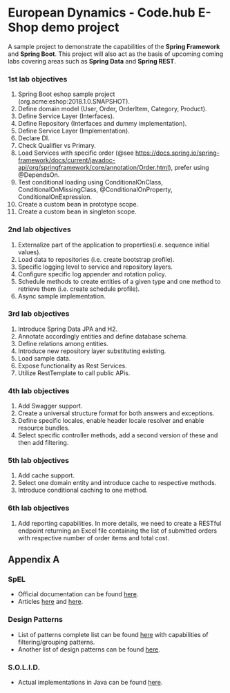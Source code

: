 # European Dynamics - Code.hub E-Shop demo project
A sample project to demonstrate the capabilities of the **Spring Framework** and **Spring Boot**. This project will also act as the basis of upcoming coming labs covering areas such as **Spring Data** and **Spring REST**.

###  1st lab objectives
1. Spring Boot eshop sample project (org.acme:eshop:2018.1.0.SNAPSHOT).
2. Define domain model (User, Order, OrderItem, Category, Product).
3. Define Service Layer (Interfaces).
4. Define Repository (Interfaces and dummy implementation).
5. Define Service Layer (Implementation).
6. Declare DI.
7. Check Qualifier vs Primary.
8. Load Services with specific order (@see https://docs.spring.io/spring-framework/docs/current/javadoc-api/org/springframework/core/annotation/Order.html), prefer using @DependsOn.
9. Test conditional loading using ConditionalOnClass, ConditionalOnMissingClass, @ConditionalOnProperty, ConditionalOnExpression.
10. Create a custom bean in prototype scope.
11. Create a custom bean in singleton scope.

###  2nd lab objectives
1. Externalize part of the application to properties(i.e. sequence initial values).
2. Load data to repositories (i.e. create bootstrap profile).
3. Specific logging level to service and repository layers.
4. Configure specific log appender and rotation policy.
5. Schedule methods to create entities of a given type and one method to retrieve them (i.e. create schedule profile).
6. Async sample implementation.

###  3rd lab objectives
1. Introduce Spring Data JPA and H2.
2. Annotate accordingly entities and define database schema.
3. Define relations among entities.
4. Introduce new repository layer substituting existing.
5. Load sample data.
6. Expose functionality as Rest Services.
7. Utilize RestTemplate to call public APis.

###  4th lab objectives
1. Add Swagger support.
2. Create a universal structure format for both answers and exceptions.
3. Define specific locales, enable header locale resolver and enable resource bundles.
4. Select specific controller methods, add a second version of these and then add filtering.

###  5th lab objectives
1. Add cache support.
2. Select one domain entity and introduce cache to respective methods.
3. Introduce conditional caching to one method.

###  6th lab objectives
1. Add reporting capabilities. In more details, we need to create a RESTful endpoint returning an Excel file containing the list of submitted orders with respective number of order items and total cost.


##  Appendix A
### SpEL
- Official documentation can be found [here](https://docs.spring.io/spring/docs/current/spring-framework-reference/core.html#expressions).
- Articles [here](
...https://dzone.com/articles/learn-spring-expression-language-with) and [here](https://www.baeldung.com/spring-expression-language).

### Design Patterns
- List of patterns complete list can be found [here](https://java-design-patterns.com/patterns/) with capabilities of filtering/grouping patterns.
- Another list of design patterns can be found [here](https://www.javatpoint.com/design-patterns-in-java).

### S.O.L.I.D.
- Actual implementations in Java can be found [here](https://howtodoinjava.com/best-practices/5-class-design-principles-solid-in-java/).
